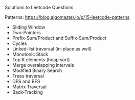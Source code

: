 Solutions to Leetcode Questions 

Patterns: https://blog.algomaster.io/p/15-leetcode-patterns 
- Sliding Window
- Two-Pointers
- Prefix-Sum/Product and Suffix-Sum/Product
- Cycles
- Linked-list traversal (in-place as well)
- Monotonic Stack
- Top K elements (heap sort)
- Merge overalapping intervals
- Modified Binary Search
- Trees traversal
- DFS and BFS
- Matrix Traversal
- Back-Tracking
